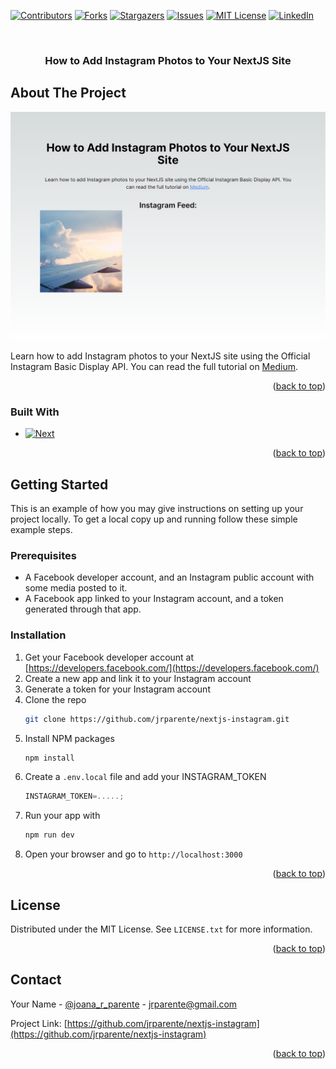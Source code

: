 <a name="readme-top"></a>

[![Contributors][contributors-shield]][contributors-url]
[![Forks][forks-shield]][forks-url]
[![Stargazers][stars-shield]][stars-url]
[![Issues][issues-shield]][issues-url]
[![MIT License][license-shield]][license-url]
[![LinkedIn][linkedin-shield]][linkedin-url]

<!-- PROJECT LOGO -->
<br />
<div align="center">

<h3 align="center">How to Add Instagram Photos to Your NextJS Site</h3>

</div>

<!-- ABOUT THE PROJECT -->

## About The Project

[![Product Name Screen Shot][product-screenshot]](https://example.com)

Learn how to add Instagram photos to your NextJS site using the Official Instagram Basic Display API. You can read the full tutorial on <a href="https://www.medium.com" className="text-blue-500 underline hover:no-underline hover:text-blue-700">Medium</a>.

<p align="right">(<a href="#readme-top">back to top</a>)</p>

### Built With

- [![Next][Next.js]][Next-url]

<p align="right">(<a href="#readme-top">back to top</a>)</p>

<!-- GETTING STARTED -->

## Getting Started

This is an example of how you may give instructions on setting up your project locally.
To get a local copy up and running follow these simple example steps.

### Prerequisites

- A Facebook developer account, and an Instagram public account with some media posted to it.
- A Facebook app linked to your Instagram account, and a token generated through that app.

### Installation

1. Get your Facebook developer account at [https://developers.facebook.com/](https://developers.facebook.com/)
2. Create a new app and link it to your Instagram account
3. Generate a token for your Instagram account
4. Clone the repo
   ```sh
   git clone https://github.com/jrparente/nextjs-instagram.git
   ```
5. Install NPM packages
   ```sh
   npm install
   ```
6. Create a `.env.local` file and add your INSTAGRAM_TOKEN
   ```js
   INSTAGRAM_TOKEN=.....;
   ```
7. Run your app with
   ```sh
   npm run dev
   ```
8. Open your browser and go to `http://localhost:3000`

<p align="right">(<a href="#readme-top">back to top</a>)</p>

<!-- LICENSE -->

## License

Distributed under the MIT License. See `LICENSE.txt` for more information.

<p align="right">(<a href="#readme-top">back to top</a>)</p>

<!-- CONTACT -->

## Contact

Your Name - [@joana_r_parente](https://twitter.com/joana_r_parente) - jrparente@gmail.com

Project Link: [https://github.com/jrparente/nextjs-instagram](https://github.com/jrparente/nextjs-instagram)

<p align="right">(<a href="#readme-top">back to top</a>)</p>

<!-- MARKDOWN LINKS & IMAGES -->
<!-- https://www.markdownguide.org/basic-syntax/#reference-style-links -->

[contributors-shield]: https://img.shields.io/github/contributors/jrparente/nextjs-instagram.svg?style=for-the-badge
[contributors-url]: https://github.com/jrparente/nextjs-instagram/graphs/contributors
[forks-shield]: https://img.shields.io/github/forks/jrparente/nextjs-instagram.svg?style=for-the-badge
[forks-url]: https://github.com/jrparente/nextjs-instagram/network/members
[stars-shield]: https://img.shields.io/github/stars/jrparente/nextjs-instagram.svg?style=for-the-badge
[stars-url]: https://github.com/jrparente/nextjs-instagram/stargazers
[issues-shield]: https://img.shields.io/github/issues/jrparente/nextjs-instagram.svg?style=for-the-badge
[issues-url]: https://github.com/jrparente/nextjs-instagram/issues
[license-shield]: https://img.shields.io/github/license/jrparente/nextjs-instagram.svg?style=for-the-badge
[license-url]: https://github.com/jrparente/nextjs-instagram/blob/master/LICENSE.txt
[linkedin-shield]: https://img.shields.io/badge/-LinkedIn-black.svg?style=for-the-badge&logo=linkedin&colorB=555
[linkedin-url]: https://linkedin.com/in/joanaparente
[product-screenshot]: public/images/screenshot.png
[Next.js]: https://img.shields.io/badge/next.js-000000?style=for-the-badge&logo=nextdotjs&logoColor=white
[Next-url]: https://nextjs.org/

